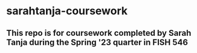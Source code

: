 # sarahtanja-coursework
## This repo is for coursework completed by Sarah Tanja during the Spring '23 quarter in FISH 546 
